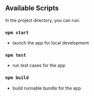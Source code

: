 ## Available Scripts

In the project directory, you can run:

### `npm start`
  * launch the app for local development

### `npm test`
  * run test cases for the app

### `npm build`
  * build runnable bundle for the app